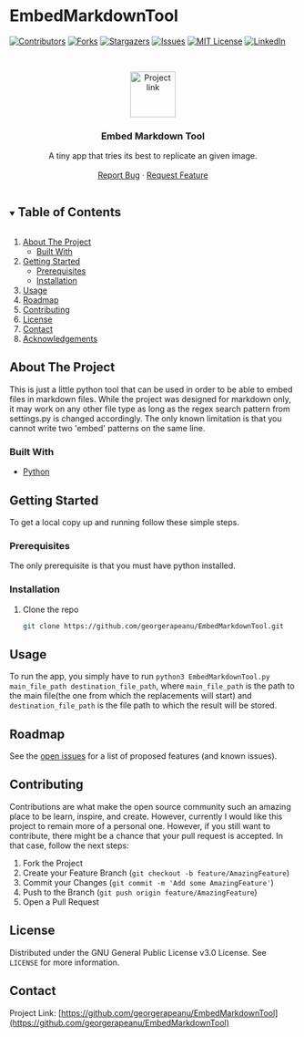 # EmbedMarkdownTool

<!--
*** Thanks for checking out the Best-README-Template. If you have a suggestion
*** that would make this better, please fork the repo and create a pull request
*** or simply open an issue with the tag "enhancement".
*** Thanks again! Now go create something AMAZING! :D
***
***
***
*** To avoid retyping too much info. Do a search and replace for the following:
*** georgerapeanu, EmbedMarkdownTool, twitter_handle, a.rapeanu49@gmail.com, Embed Markdown Tool, project_description
-->



<!-- PROJECT SHIELDS -->
<!--
*** I'm using markdown "reference style" links for readability.
*** Reference links are enclosed in brackets [ ] instead of parentheses ( ).
*** See the bottom of this document for the declaration of the reference variables
*** for contributors-url, forks-url, etc. This is an optional, concise syntax you may use.
*** https://www.markdownguide.org/basic-syntax/#reference-style-links
-->
[![Contributors][contributors-shield]][contributors-url]
[![Forks][forks-shield]][forks-url]
[![Stargazers][stars-shield]][stars-url]
[![Issues][issues-shield]][issues-url]
[![MIT License][license-shield]][license-url]
[![LinkedIn][linkedin-shield]][linkedin-url]



<!-- PROJECT LOGO -->
<br />
<p align="center">
  <a href="https://github.com/georgerapeanu/EmbedMarkdownTool">
    <img src="logo.jpg" alt="Project link" width="80" height="80">
  </a>

  <h3 align="center">Embed Markdown Tool</h3>

  <p align="center">
    A tiny app that tries its best to replicate an given image.
    <br />
    <br />
    <a href="https://github.com/georgerapeanu/EmbedMarkdownTool/issues">Report Bug</a>
    ·
    <a href="https://github.com/georgerapeanu/EmbedMarkdownTool/issues">Request Feature</a>
  </p>
</p>



<!-- TABLE OF CONTENTS -->
<details open="open">
  <summary><h2 style="display: inline-block">Table of Contents</h2></summary>
  <ol>
    <li>
      <a href="#about-the-project">About The Project</a>
      <ul>
        <li><a href="#built-with">Built With</a></li>
      </ul>
    </li>
    <li>
      <a href="#getting-started">Getting Started</a>
      <ul>
        <li><a href="#prerequisites">Prerequisites</a></li>
        <li><a href="#installation">Installation</a></li>
      </ul>
    </li>
    <li><a href="#usage">Usage</a></li>
    <li><a href="#roadmap">Roadmap</a></li>
    <li><a href="#contributing">Contributing</a></li>
    <li><a href="#license">License</a></li>
    <li><a href="#contact">Contact</a></li>
    <li><a href="#acknowledgements">Acknowledgements</a></li>
  </ol>
</details>



<!-- ABOUT THE PROJECT -->
## About The Project

This is just a little python tool that can be used in order to be able to embed files in markdown files.
While the project was designed for markdown only, it may work on any other file type as long as the regex search pattern
from settings.py is changed accordingly. The only known limitation is that you cannot write two 'embed' patterns on the same line.

### Built With

* [Python](https://www.python.org/)



<!-- GETTING STARTED -->
## Getting Started

To get a local copy up and running follow these simple steps.

### Prerequisites

The only prerequisite is that you must have python installed.

### Installation

1. Clone the repo
   ```sh
   git clone https://github.com/georgerapeanu/EmbedMarkdownTool.git
   ```

<!-- USAGE EXAMPLES -->
## Usage

To run the app, you simply have to run ```python3 EmbedMarkdownTool.py main_file_path destination_file_path```, 
where `main_file_path` is the path to the main file(the one from which the replacements will start) and `destination_file_path` is the file path to which the result will be stored. 


<!-- ROADMAP -->
## Roadmap

See the [open issues](https://github.com/georgerapeanu/EmbedMarkdownTool/issues) for a list of proposed features (and known issues).


<!-- CONTRIBUTING -->
## Contributing

Contributions are what make the open source community such an amazing place to be learn, inspire, and create. However, currently I would like this project to remain more of a personal one.
However, if you still want to contribute, there might be a chance that your pull request is accepted. In that case, follow the next steps:

1. Fork the Project
2. Create your Feature Branch (`git checkout -b feature/AmazingFeature`)
3. Commit your Changes (`git commit -m 'Add some AmazingFeature'`)
4. Push to the Branch (`git push origin feature/AmazingFeature`)
5. Open a Pull Request



<!-- LICENSE -->
## License

Distributed under the GNU General Public License v3.0 License. See `LICENSE` for more information.



<!-- CONTACT -->
## Contact

Project Link: [https://github.com/georgerapeanu/EmbedMarkdownTool](https://github.com/georgerapeanu/EmbedMarkdownTool)



<!-- MARKDOWN LINKS & IMAGES -->
<!-- https://www.markdownguide.org/basic-syntax/#reference-style-links -->
[contributors-shield]: https://img.shields.io/github/contributors/georgerapeanu/EmbedMarkdownTool.svg?style=for-the-badge
[contributors-url]: https://github.com/georgerapeanu/EmbedMarkdownTool/graphs/contributors
[forks-shield]: https://img.shields.io/github/forks/georgerapeanu/EmbedMarkdownTool.svg?style=for-the-badge
[forks-url]: https://github.com/georgerapeanu/EmbedMarkdownTool/network/members
[stars-shield]: https://img.shields.io/github/stars/georgerapeanu/EmbedMarkdownTool.svg?style=for-the-badge
[stars-url]: https://github.com/georgerapeanu/EmbedMarkdownTool/stargazers
[issues-shield]: https://img.shields.io/github/issues/georgerapeanu/EmbedMarkdownTool.svg?style=for-the-badge
[issues-url]: https://github.com/georgerapeanu/EmbedMarkdownTool/issues
[license-shield]: https://img.shields.io/github/license/georgerapeanu/EmbedMarkdownTool.svg?style=for-the-badge
[license-url]: https://github.com/georgerapeanu/EmbedMarkdownTool/blob/master/LICENSE.txt
[linkedin-shield]: https://img.shields.io/badge/-LinkedIn-black.svg?style=for-the-badge&logo=linkedin&colorB=555
[linkedin-url]: https://linkedin.com/in/georgerapeanu
